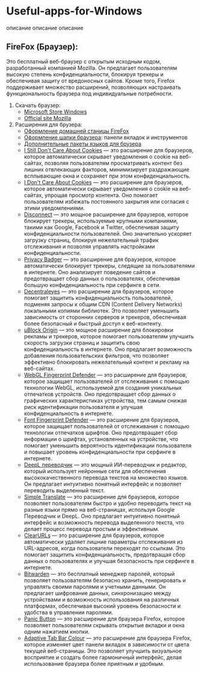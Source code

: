 # Useful-apps-for-Windows
описание описание описание


## FireFox (Браузер):
Это бесплатный веб-браузер с открытым исходным кодом, разработанный компанией Mozilla. Он предлагает пользователям высокую степень конфиденциальности, блокируя трекеры и обеспечивая защиту от вредоносных сайтов. Кроме того, Firefox поддерживает множество расширений, позволяющих настраивать функциональность браузера под индивидуальные потребности.
1. Скачать браузер:
    - [Microsoft Store Windows](https://apps.microsoft.com/detail/9NZVDKPMR9RD?hl=ru&gl=RU&ocid=pdpshare)
    - [Official site Mozilla](https://www.mozilla.org/ru/firefox/new/)
2. Расширения для брузера:
    - [Оформление домашней станицы FireFox](https://firefoxcss-store.github.io/)
    - [Оформление шапки браузера](https://addons.mozilla.org/ru/firefox/themes/?utm_source=firefox-browser&utm_medium=firefox-browser&utm_content=find-more-link-bottom): панели вкладок и инструментов
    - [Дополнительные пакеты языков для брузера](https://addons.mozilla.org/ru/firefox/language-tools/)
    - [I Still Don't Care About Cookies](https://addons.mozilla.org/ru/firefox/addon/istilldontcareaboutcookies/?utm_source=addons.mozilla.org&utm_medium=referral&utm_content=search) — это расширение для браузеров, которое автоматически скрывает уведомления о cookie на веб-сайтах, позволяя пользователям просматривать контент без лишних отвлекающих факторов, минимизирует раздражающие всплывающие окна и сохраняет при этом конфиденциальность.
    - [I Don't Care About Cookies](https://addons.mozilla.org/ru/firefox/addon/i-dont-care-about-cookies/) — это расширение для браузеров, которое автоматически скрывает уведомления о cookie на веб-сайтах, упрощая просмотр контента. Оно помогает пользователям избежать постоянного закрытия или согласия с этими уведомлениями.
    - [Disconnect](https://addons.mozilla.org/en-US/firefox/addon/disconnect/) — это мощное расширение для браузеров, которое блокирует трекеры, используемые крупными компаниями, такими как Google, Facebook и Twitter, обеспечивая защиту конфиденциальности пользователей. Оно значительно ускоряет загрузку страниц, блокируя нежелательный трафик отслеживания и позволяя управлять настройками конфиденциальности.
    - [Privacy Badger](https://addons.mozilla.org/ru/firefox/addon/privacy-badger17/?utm_source=addons.mozilla.org&utm_medium=referral&utm_content=search) — это расширение для браузеров, которое автоматически блокирует трекеры, следящие за пользователями в интернете. Оно анализирует поведение сайтов и предотвращает сбор данных о пользователях, обеспечивая большую конфиденциальность при серфинге в сети.
    - [Decentraleyes](https://addons.mozilla.org/ru/firefox/addon/decentraleyes/?utm_source=addons.mozilla.org&utm_medium=referral&utm_content=search) — это расширение для браузеров, которое помогает защитить конфиденциальность пользователей, подменяя запросы к общим CDN (Content Delivery Networks) локальными копиями библиотек. Это позволяет уменьшить зависимость от сторонних серверов и трекеров, обеспечивая более безопасный и быстрый доступ к веб-контенту.
    - [uBlock Origin](https://addons.mozilla.org/ru/firefox/addon/ublock-origin/) — это мощное расширение для блокировки рекламы и трекеров, которое помогает пользователям улучшить скорость загрузки страниц и защитить свою конфиденциальность в интернете. Оно предлагает возможность добавления пользовательских фильтров, что позволяет эффективно блокировать нежелательный контент и рекламу на веб-сайтах.
    - [WebGL Fingerprint Defender](https://addons.mozilla.org/ru/firefox/addon/webgl-fingerprint-defender/?utm_source=addons.mozilla.org&utm_medium=referral&utm_content=search) — это расширение для браузеров, которое защищает пользователей от отслеживания с помощью технологии WebGL, используемой для создания уникальных отпечатков устройств. Оно предотвращает сбор данных о графических характеристиках устройства, тем самым снижая риск идентификации пользователя и улучшая конфиденциальность в интернете.
    - [Font Fingerprint Defender](https://addons.mozilla.org/ru/firefox/addon/font-fingerprint-defender/?utm_source=addons.mozilla.org&utm_medium=referral&utm_content=search) — это расширение для браузеров, которое защищает пользователей от отслеживания с помощью технологии отпечатков шрифтов. Оно предотвращает сбор информации о шрифтах, установленных на устройстве, что помогает уменьшить вероятность идентификации пользователя и повышает уровень конфиденциальности при серфинге в интернете.
    - [DeepL переводчик](https://addons.mozilla.org/ru/firefox/addon/deepl-translate/?utm_source=addons.mozilla.org&utm_medium=referral&utm_content=search) — это мощный ИИ-переводчик и редактор, который использует нейронные сети для обеспечения высококачественного перевода текстов на множество языков. Он предлагает интуитивно понятный интерфейс и позволяет переводить выделенный текст.
    - [Simple Translate](https://addons.mozilla.org/ru/firefox/addon/simple-translate/?utm_source=addons.mozilla.org&utm_medium=referral&utm_content=search) — это расширение для браузеров, которое позволяет пользователям быстро и удобно переводить текст на разные языки прямо на веб-страницах, используя Google Переводчик и DeepL. Оно предлагает интуитивно понятный интерфейс и возможность перевода выделенного текста, что делает процесс перевода простым и эффективным.
    - [ClearURLs](https://addons.mozilla.org/ru/firefox/addon/clearurls/?utm_source=addons.mozilla.org&utm_medium=referral&utm_content=search) — это расширение для браузеров, которое автоматически удаляет лишние параметры отслеживания из URL-адресов, когда пользователи переходят по ссылкам. Это помогает защитить конфиденциальность, предотвращая сбор данных о пользователях и улучшая безопасность при серфинге в интернете.
    - [Bitwarden](https://addons.mozilla.org/ru/firefox/addon/bitwarden-password-manager/) — это бесплатный менеджер паролей, который позволяет пользователям безопасно хранить, генерировать и управлять своими паролями и учетными данными. Он предлагает шифрование данных, синхронизацию между устройствами и возможность использования на различных платформах, обеспечивая высокий уровень безопасности и удобства в управлении паролями.
    - [Panic Button](https://addons.mozilla.org/ru/firefox/addon/panic-button/) — это расширение для браузера Firefox, которое позволяет пользователям скрывать открытые вкладки и окна одним нажатием кнопки.
    - [Adaptive Tab Bar Colour](https://addons.mozilla.org/ru/firefox/addon/adaptive-tab-bar-colour/) — это расширение для браузера Firefox, которое изменяет цвет панели вкладок в зависимости от цвета текущей веб-страницы. Это позволяет улучшить визуальное восприятие и создать более гармоничный интерфейс, делая использование браузера более приятным и удобным.
